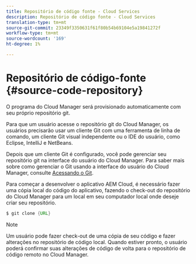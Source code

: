 ```yaml
---
title: Repositório de código fonte - Cloud Services
description: Repositório de código fonte - Cloud Services
translation-type: tm+mt
source-git-commit: 23349f3350631f61f80b54b69104e5a19841272f
workflow-type: tm+mt
source-wordcount: '169'
ht-degree: 1%

---
```



# Repositório de código-fonte {#source-code-repository}

O programa do Cloud Manager será provisionado automaticamente com seu próprio repositório git.

Para que um usuário acesse o repositório git do Cloud Manager, os usuários precisarão usar um cliente Git com uma ferramenta de linha de comando, um cliente Git visual independente ou o IDE do usuário, como Eclipse, IntelliJ e NetBeans.

Depois que um cliente Git é configurado, você pode gerenciar seu repositório git na interface do usuário do Cloud Manager. Para saber mais sobre como gerenciar o Git usando a interface do usuário do Cloud Manager, consulte [Acessando o Git](/help/implementing/cloud-manager/accessing-git.md).

Para começar a desenvolver o aplicativo AEM Cloud, é necessário fazer uma cópia local do código do aplicativo, fazendo o check-out do repositório do Cloud Manager para um local em seu computador local onde deseje criar seu repositório.

```java
$ git clone {URL}
```

>[!NOTE]
>
>Um usuário pode fazer check-out de uma cópia de seu código e fazer alterações no repositório de código local. Quando estiver pronto, o usuário poderá confirmar suas alterações de código de volta para o repositório de código remoto no Cloud Manager.
